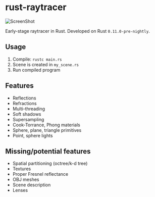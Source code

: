 rust-raytracer
==============

![ScreenShot](https://raw.githubusercontent.com/gyng/rust-raytracer/master/sample_render.png)

Early-stage raytracer in Rust. Developed on Rust `0.11.0-pre-nightly`.

## Usage

1. Compile: `rustc main.rs`
2. Scene is created in `my_scene.rs`
3. Run compiled program

## Features

* Reflections
* Refractions
* Multi-threading
* Soft shadows
* Supersampling
* Cook-Torrance, Phong materials
* Sphere, plane, triangle primitives
* Point, sphere lights

## Missing/potential features

* Spatial partitioning (octree/k-d tree)
* Textures
* Proper Fresnel reflectance
* OBJ meshes
* Scene description
* Lenses
